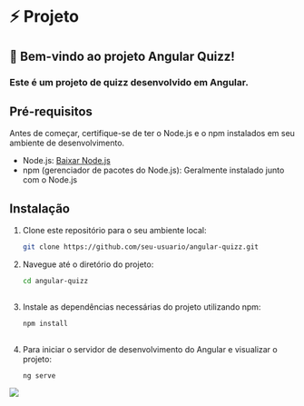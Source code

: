 # ⚡ Projeto
## 🚀 Bem-vindo ao projeto Angular Quizz! 
### Este é um projeto de quizz desenvolvido em Angular. 
## Pré-requisitos

Antes de começar, certifique-se de ter o Node.js e o npm instalados em seu ambiente de desenvolvimento.

- Node.js: [Baixar Node.js](https://nodejs.org/)
- npm (gerenciador de pacotes do Node.js): Geralmente instalado junto com o Node.js

## Instalação

1. Clone este repositório para o seu ambiente local:

   ```bash
   git clone https://github.com/seu-usuario/angular-quizz.git
   
2. Navegue até o diretório do projeto:

   ```bash
   cd angular-quizz
      
3. Instale as dependências necessárias do projeto utilizando npm:

   ```bash
   npm install
      
4. Para iniciar o servidor de desenvolvimento do Angular e visualizar o projeto:

   ```bash
   ng serve

<img src="src/assets/images/quizz.jpg" />
